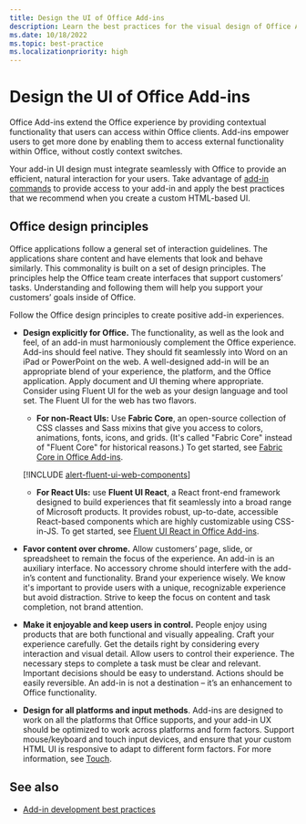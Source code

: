 ```yaml
---
title: Design the UI of Office Add-ins
description: Learn the best practices for the visual design of Office Add-ins.
ms.date: 10/18/2022
ms.topic: best-practice
ms.localizationpriority: high
---
```



# Design the UI of Office Add-ins

Office Add-ins extend the Office experience by providing contextual functionality that users can access within Office clients. Add-ins empower users to get more done by enabling them to access external functionality within Office, without costly context switches.

Your add-in UI design must integrate seamlessly with Office to provide an efficient, natural interaction for your users. Take advantage of [add-in commands](add-in-commands.md) to provide access to your add-in and apply the best practices that we recommend when you create a custom HTML-based UI.

## Office design principles

Office applications follow a general set of interaction guidelines. The applications share content and have elements that look and behave similarly. This commonality is built on a set of design principles. The principles help the Office team create interfaces that support customers’ tasks. Understanding and following them will help you support your customers’ goals inside of Office.

Follow the Office design principles to create positive add-in experiences.

- **Design explicitly for Office.** The functionality, as well as the look and feel, of an add-in must harmoniously complement the Office experience. Add-ins should feel native. They should fit seamlessly into Word on an iPad or PowerPoint on the web. A well-designed add-in will be an appropriate blend of your experience, the platform, and the Office application. Apply document and UI theming where appropriate. Consider using Fluent UI for the web as your design language and tool set. The Fluent UI for the web has two flavors.

  - **For non-React UIs:** Use **Fabric Core**, an open-source collection of CSS classes and Sass mixins that give you access to colors, animations, fonts, icons, and grids. (It's called "Fabric Core" instead of "Fluent Core" for historical reasons.) To get started, see [Fabric Core in Office Add-ins](fabric-core.md).
  
  [!INCLUDE [alert-fluent-ui-web-components](../includes/alert-fluent-ui-web-components.md)]

  - **For React UIs:** use **Fluent UI React**, a React front-end framework designed to build experiences that fit seamlessly into a broad range of Microsoft products. It provides robust, up-to-date, accessible React-based components which are highly customizable using CSS-in-JS. To get started, see [Fluent UI React in Office Add-ins](using-office-ui-fabric-react.md).

- **Favor content over chrome.** Allow customers’ page, slide, or spreadsheet to remain the focus of the experience. An add-in is an auxiliary interface. No accessory chrome should interfere with the add-in’s content and functionality. Brand your experience wisely. We know it's important to provide users with a unique, recognizable experience but avoid distraction. Strive to keep the focus on content and task completion, not brand attention.

- **Make it enjoyable and keep users in control.** People enjoy using products that are both functional and visually appealing. Craft your experience carefully. Get the details right by considering every interaction and visual detail. Allow users to control their experience. The necessary steps to complete a task must be clear and relevant. Important decisions should be easy to understand. Actions should be easily reversible. An add-in is not a destination – it’s an enhancement to Office functionality.

- **Design for all platforms and input methods**. Add-ins are designed to work on all the platforms that Office supports, and your add-in UX should be optimized to work across platforms and form factors. Support mouse/keyboard and touch input devices, and ensure that your custom HTML UI is responsive to adapt to different form factors. For more information, see [Touch](../concepts/add-in-development-best-practices.md#optimize-for-touch).

## See also

- [Add-in development best practices](../concepts/add-in-development-best-practices.md)
